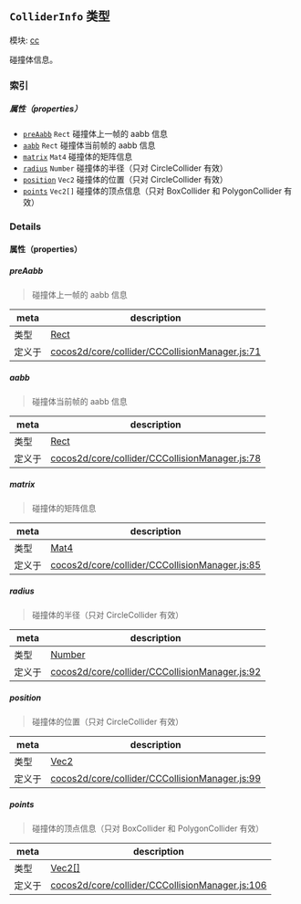## `ColliderInfo` 类型



模块: [cc](../modules/cc.md)


碰撞体信息。



### 索引

##### 属性（properties）

  - [`preAabb`](#preaabb) `Rect` 碰撞体上一帧的 aabb 信息
  - [`aabb`](#aabb) `Rect` 碰撞体当前帧的 aabb 信息
  - [`matrix`](#matrix) `Mat4` 碰撞体的矩阵信息
  - [`radius`](#radius) `Number` 碰撞体的半径（只对 CircleCollider 有效）
  - [`position`](#position) `Vec2` 碰撞体的位置（只对 CircleCollider 有效）
  - [`points`](#points) `Vec2[]` 碰撞体的顶点信息（只对 BoxCollider 和 PolygonCollider 有效）





### Details


#### 属性（properties）


##### preAabb

> 碰撞体上一帧的 aabb 信息

| meta | description |
|------|-------------|
| 类型 | <a href="../classes/Rect.html" class="crosslink">Rect</a> |
| 定义于 | [cocos2d/core/collider/CCCollisionManager.js:71](https://github.com/cocos-creator/engine/blob/ed2b039b9aa8396d7da1c8c1149f41269733e8fd/cocos2d/core/collider/CCCollisionManager.js#L71) |



##### aabb

> 碰撞体当前帧的 aabb 信息

| meta | description |
|------|-------------|
| 类型 | <a href="../classes/Rect.html" class="crosslink">Rect</a> |
| 定义于 | [cocos2d/core/collider/CCCollisionManager.js:78](https://github.com/cocos-creator/engine/blob/ed2b039b9aa8396d7da1c8c1149f41269733e8fd/cocos2d/core/collider/CCCollisionManager.js#L78) |



##### matrix

> 碰撞体的矩阵信息

| meta | description |
|------|-------------|
| 类型 | <a href="../classes/Mat4.html" class="crosslink">Mat4</a> |
| 定义于 | [cocos2d/core/collider/CCCollisionManager.js:85](https://github.com/cocos-creator/engine/blob/ed2b039b9aa8396d7da1c8c1149f41269733e8fd/cocos2d/core/collider/CCCollisionManager.js#L85) |



##### radius

> 碰撞体的半径（只对 CircleCollider 有效）

| meta | description |
|------|-------------|
| 类型 | <a href="https://developer.mozilla.org/en/JavaScript/Reference/Global_Objects/Number" class="crosslink external" target="_blank">Number</a> |
| 定义于 | [cocos2d/core/collider/CCCollisionManager.js:92](https://github.com/cocos-creator/engine/blob/ed2b039b9aa8396d7da1c8c1149f41269733e8fd/cocos2d/core/collider/CCCollisionManager.js#L92) |



##### position

> 碰撞体的位置（只对 CircleCollider 有效）

| meta | description |
|------|-------------|
| 类型 | <a href="../classes/Vec2.html" class="crosslink">Vec2</a> |
| 定义于 | [cocos2d/core/collider/CCCollisionManager.js:99](https://github.com/cocos-creator/engine/blob/ed2b039b9aa8396d7da1c8c1149f41269733e8fd/cocos2d/core/collider/CCCollisionManager.js#L99) |



##### points

> 碰撞体的顶点信息（只对 BoxCollider 和 PolygonCollider 有效）

| meta | description |
|------|-------------|
| 类型 | <a href="../classes/Vec2.html" class="crosslink">Vec2[]</a> |
| 定义于 | [cocos2d/core/collider/CCCollisionManager.js:106](https://github.com/cocos-creator/engine/blob/ed2b039b9aa8396d7da1c8c1149f41269733e8fd/cocos2d/core/collider/CCCollisionManager.js#L106) |






